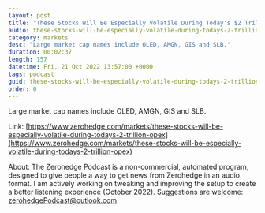 ```yaml
---
layout: post
title: "These Stocks Will Be Especially Volatile During Today's $2 Trillion OpEx"
audio: these-stocks-will-be-especially-volatile-during-todays-2-trillion-opex-0
category: markets
desc: "Large market cap names include OLED, AMGN, GIS and SLB."
duration: 00:02:37
length: 157
datetime: Fri, 21 Oct 2022 13:57:00 +0000
tags: podcast
guid: these-stocks-will-be-especially-volatile-during-todays-2-trillion-opex-0
order: 0
---
```

Large market cap names include OLED, AMGN, GIS and SLB.

Link: [https://www.zerohedge.com/markets/these-stocks-will-be-especially-volatile-during-todays-2-trillion-opex](https://www.zerohedge.com/markets/these-stocks-will-be-especially-volatile-during-todays-2-trillion-opex)

About: The Zerohedge Podcast is a non-commercial, automated program, designed to give people a way to get news from Zerohedge in an audio format.  I am actively working on tweaking and improving the setup to create a better listening experience (October 2022).  Suggestions are welcome: [zerohedgePodcast@outlook.com](mailto:zerohedgePodcast@outlook.com)